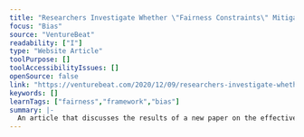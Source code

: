 ```yaml
---
title: "Researchers Investigate Whether \"Fairness Constraints\" Mitigate Bias in Algorithms"
focus: "Bias"
source: "VentureBeat"
readability: ["I"]
type: "Website Article"
toolPurpose: []
toolAccessibilityIssues: []
openSource: false
link: "https://venturebeat.com/2020/12/09/researchers-investigate-whether-fairness-constraints-mitigate-bias-in-algorithms/"
keywords: []
learnTags: ["fairness","framework","bias"]
summary: |-
  An article that discusses the results of a new paper on the effectiveness of fairness constraints for alleviating bias against minority groups.
---
```


